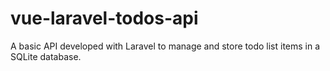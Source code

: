 # vue-laravel-todos-api
 A basic API developed with Laravel to manage and store todo list items in a SQLite database.
